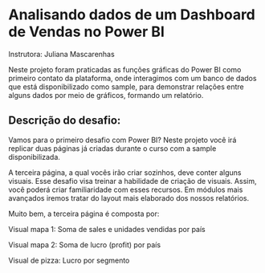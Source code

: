 # Analisando dados de um Dashboard de Vendas no Power BI
Instrutora: Juliana Mascarenhas


Neste projeto foram praticadas as funções gráficas do Power BI como primeiro contato da plataforma, onde interagimos com um banco de dados que está disponibilizado como sample, para demonstrar relações entre alguns dados por meio de gráficos, formando um relatório.

## Descrição do desafio: 
Vamos para o primeiro desafio com Power BI? Neste projeto você irá replicar duas páginas já criadas durante o curso com a sample disponibilizada.

A terceira página, a qual vocês irão criar sozinhos, deve conter alguns visuais. Esse desafio visa treinar a habilidade de criação de visuais. Assim, você poderá criar familiaridade com esses recursos. Em módulos mais avançados iremos tratar do layout mais elaborado dos nossos relatórios.  

Muito bem, a terceira página é composta por: 

Visual mapa 1: Soma de sales e unidades vendidas por país 

Visual mapa 2: Soma de lucro (profit) por país 

Visual de pizza: Lucro por segmento 

 
